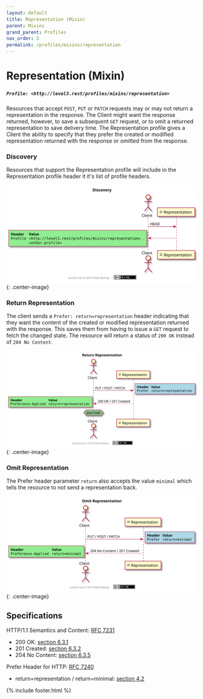 ```yaml
---
layout: default
title: Representation (Mixin)
parent: Mixins
grand_parent: Profiles
nav_order: 3
permalink: /profiles/mixins/representation
---
```

# Representation (Mixin)

##### `Profile: <http://level3.rest/profiles/mixins/representation>`

Resources that accept `POST`, `PUT` or `PATCH` requests may or may not return a representation in the response. The Client might want the response returned, however, to save a subsequent `GET` request, or to omit a returned representation to save delivery time. The Representation profile gives a Client the ability to specify that they prefer the created or modified representation returned with the response or omitted from the response.

### Discovery

Resources that support the Representation profile will include in the Representation profile header it it's list of profile headers.

![](representation/discovery.svg){: .center-image}

### Return Representation

The client sends a `Prefer: return=representation` header indicating that they want the content of the created or modified representation returned with the response. This saves them from having to issue a `GET` request to fetch the changed state. The resource will return a status of `200 OK` instead of `204 No Content`.

![](representation/return.svg){: .center-image}

### Omit Representation

The Prefer header parameter `return` also accepts the value `minimal`  which tells the resource to not send a representation back.

![](representation/minimal.svg){: .center-image}

## Specifications

HTTP/1.1 Semantics and Content: [RFC 7231](https://tools.ietf.org/html/rfc7231)

- 200 OK: [section 6.3.1](https://tools.ietf.org/html/rfc7231#section-6.3.1)
- 201 Created: [section 6.3.2](https://tools.ietf.org/html/rfc7231#section-6.3.2)
- 204 No Content: [section 6.3.5](https://tools.ietf.org/html/rfc7231#section-6.3.5)

Prefer Header for HTTP: [RFC 7240](https://tools.ietf.org/html/rfc7240)

- return=representation / return=minimal: [section 4.2](https://tools.ietf.org/html/rfc7240#section-4.2)

{% include footer.html %}